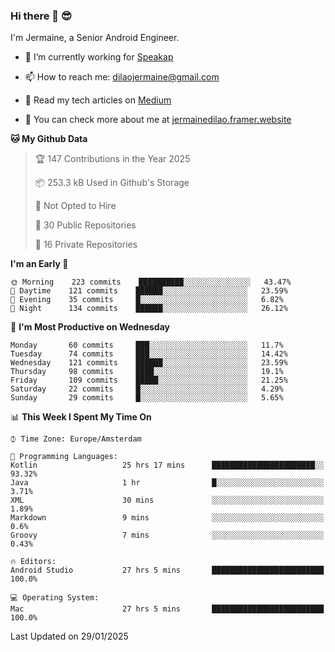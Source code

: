 ### Hi there 👋 😎
I'm Jermaine, a Senior Android Engineer.

- 🔭 I’m currently working for [Speakap](https://www.speakap.com/)

- 📫 How to reach me: dilaojermaine@gmail.com

- 📖 Read my tech articles on [Medium](https://jermainedilao.medium.com/)

- 👀 You can check more about me at [jermainedilao.framer.website](https://jermainedilao.framer.website)

<!--
**jermainedilao/jermainedilao** is a ✨ _special_ ✨ repository because its `README.md` (this file) appears on your GitHub profile.

Here are some ideas to get you started:

- 🔭 I’m currently working on ...
- 🌱 I’m currently learning ...
- 👯 I’m looking to collaborate on ...
- 🤔 I’m looking for help with ...
- 💬 Ask me about ...
- 📫 How to reach me: ...
- 😄 Pronouns: ...
- ⚡ Fun fact: ...
-->

<!--START_SECTION:waka-->
**🐱 My Github Data** 

> 🏆 147 Contributions in the Year 2025
 > 
> 📦 253.3 kB Used in Github's Storage 
 > 
> 🚫 Not Opted to Hire
 > 
> 📜 30 Public Repositories 
 > 
> 🔑 16 Private Repositories  
 > 
**I'm an Early 🐤** 

```text
🌞 Morning    223 commits    ██████████░░░░░░░░░░░░░░░   43.47% 
🌆 Daytime    121 commits    ██████░░░░░░░░░░░░░░░░░░░   23.59% 
🌃 Evening    35 commits     █░░░░░░░░░░░░░░░░░░░░░░░░   6.82% 
🌙 Night      134 commits    ██████░░░░░░░░░░░░░░░░░░░   26.12%

```
📅 **I'm Most Productive on Wednesday** 

```text
Monday       60 commits     ███░░░░░░░░░░░░░░░░░░░░░░   11.7% 
Tuesday      74 commits     ███░░░░░░░░░░░░░░░░░░░░░░   14.42% 
Wednesday    121 commits    ██████░░░░░░░░░░░░░░░░░░░   23.59% 
Thursday     98 commits     ████░░░░░░░░░░░░░░░░░░░░░   19.1% 
Friday       109 commits    █████░░░░░░░░░░░░░░░░░░░░   21.25% 
Saturday     22 commits     █░░░░░░░░░░░░░░░░░░░░░░░░   4.29% 
Sunday       29 commits     █░░░░░░░░░░░░░░░░░░░░░░░░   5.65%

```


📊 **This Week I Spent My Time On** 

```text
⌚︎ Time Zone: Europe/Amsterdam

💬 Programming Languages: 
Kotlin                   25 hrs 17 mins      ███████████████████████░░   93.32% 
Java                     1 hr                █░░░░░░░░░░░░░░░░░░░░░░░░   3.71% 
XML                      30 mins             ░░░░░░░░░░░░░░░░░░░░░░░░░   1.89% 
Markdown                 9 mins              ░░░░░░░░░░░░░░░░░░░░░░░░░   0.6% 
Groovy                   7 mins              ░░░░░░░░░░░░░░░░░░░░░░░░░   0.43%

🔥 Editors: 
Android Studio           27 hrs 5 mins       █████████████████████████   100.0%

💻 Operating System: 
Mac                      27 hrs 5 mins       █████████████████████████   100.0%

```


 Last Updated on 29/01/2025
<!--END_SECTION:waka-->
